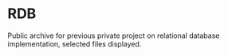 # RDB
Public archive for previous private project on relational database implementation, selected files displayed.
